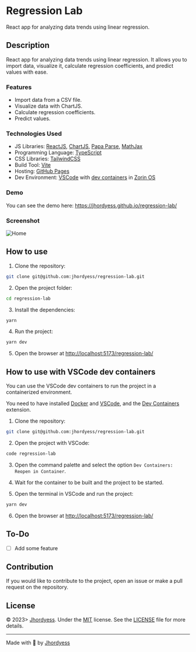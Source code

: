 # Regression Lab

React app for analyzing data trends using linear regression.

## Description

React app for analyzing data trends using linear regression. It allows you to import data, visualize it, calculate regression coefficients, and predict values with ease.

### Features

- Import data from a CSV file.
- Visualize data with ChartJS.
- Calculate regression coefficients.
- Predict values.

### Technologies Used

- JS Libraries: [ReactJS](https://reactjs.org/), [ChartJS](https://www.chartjs.org/), [Papa Parse](https://www.papaparse.com/), [MathJax](https://www.mathjax.org/)
- Programming Language: [TypeScript](https://www.typescriptlang.org/)
- CSS Libraries: [TailwindCSS](https://tailwindcss.com/)
- Build Tool: [Vite](https://vitejs.dev/)
- Hosting: [GitHub Pages](https://pages.github.com/)
- Dev Environment: [VSCode](https://code.visualstudio.com/) with [dev containers](https://code.visualstudio.com/docs/remote/containers) in [Zorin OS](https://zorinos.com/)

### Demo

You can see the demo here: <https://jhordyess.github.io/regression-lab/>

### Screenshot

![Home](https://res.cloudinary.com/jhordyess/image/upload/v1697241547/regression-lab/main.png)

## How to use

1. Clone the repository:

```bash
git clone git@github.com:jhordyess/regression-lab.git
```

2. Open the project folder:

```bash
cd regression-lab
```

3. Install the dependencies:

```bash
yarn
```

4. Run the project:

```bash
yarn dev
```

5. Open the browser at <http://localhost:5173/regression-lab/>

## How to use with VSCode dev containers

You can use the VSCode dev containers to run the project in a containerized environment.

You need to have installed [Docker](https://www.docker.com/) and [VSCode](https://code.visualstudio.com/), and the [Dev Containers](https://marketplace.visualstudio.com/items?itemName=ms-vscode-remote.remote-containers) extension.

1. Clone the repository:

```bash
git clone git@github.com:jhordyess/regression-lab.git
```

2. Open the project with VSCode:

```bash
code regression-lab
```

3. Open the command palette and select the option `Dev Containers: Reopen in Container`.

4. Wait for the container to be built and the project to be started.

5. Open the terminal in VSCode and run the project:

```bash
yarn dev
```

6. Open the browser at <http://localhost:5173/regression-lab/>

## To-Do

- [ ] Add some feature

## Contribution

If you would like to contribute to the project, open an issue or make a pull request on the repository.

## License

© 2023> [Jhordyess](https://github.com/jhordyess). Under the [MIT](https://choosealicense.com/licenses/mit/) license. See the [LICENSE](./LICENSE) file for more details.

---

Made with 💪 by [Jhordyess](https://www.jhordyess.com/)
